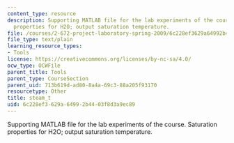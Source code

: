 ```yaml
---
content_type: resource
description: Supporting MATLAB file for the lab experiments of the course. Saturation
  properties for H2O; output saturation temperature.
file: /courses/2-672-project-laboratory-spring-2009/6c228ef3629a64992b4403f8d3a9ec89_steam_t.m
file_type: text/plain
learning_resource_types:
- Tools
license: https://creativecommons.org/licenses/by-nc-sa/4.0/
ocw_type: OCWFile
parent_title: Tools
parent_type: CourseSection
parent_uid: 713b619d-ad80-8a4a-69c3-88a205f93170
resourcetype: Other
title: steam_t
uid: 6c228ef3-629a-6499-2b44-03f8d3a9ec89
---
```

Supporting MATLAB file for the lab experiments of the course. Saturation properties for H2O; output saturation temperature.